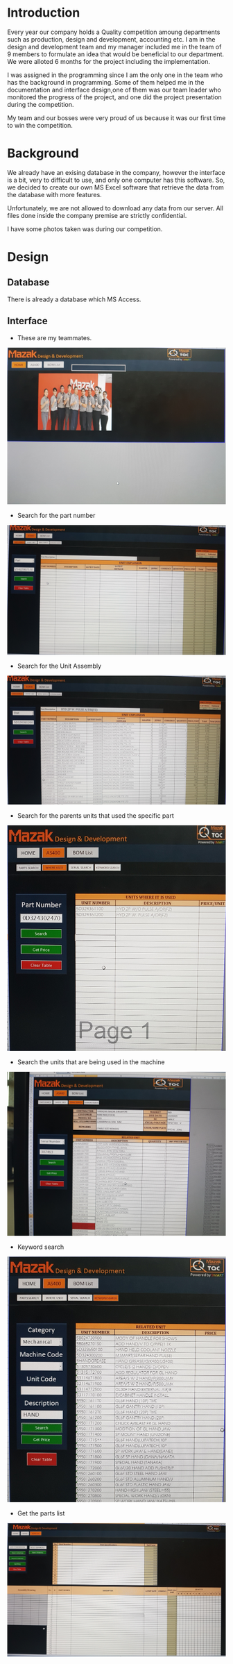 # Introduction
Every year our company holds a Quality competition amoung departments such as production, design and development, accounting etc.
I am in the design and development team and my manager included me in the team of 9 members to formulate an idea that would be beneficial to our department.
We were alloted 6 months for the project including the implementation.

I was assigned in the programming since I am the only one in the team who has the background in programming.
Some of them helped me in the documentation and interface design,one of them was our team leader who monitored the progress of the project, and one did the project presentation during the competition.

My team and our bosses were very proud of us because it was our first time to win the competition.

# Background

We already have an exising database in the company, however the interface is a bit, very to difficult to use, and only one computer has this software.
So, we decided to create our own MS Excel software that retrieve the data from the database with more features.

Unfortunately, we are not allowed to download any data from our server.
All files done inside the company premise are strictly confidential.

I have some photos taken was during our competition.


# Design

## Database
There is already a database which MS Access.

## Interface

* These are my teammates.

![Homepage](/images/20200422_073916.jpg)


* Search for the part number

![Homepage](/images/20200422_073932.jpg)

* Search for the Unit Assembly

![Homepage](/images/20200422_074041.jpg)

* Search for the parents units that used the specific part

![Homepage](/images/20200422_074049.jpg)

* Search the units that are being used in the machine

![Homepage](/images/20200422_074056.jpg)

* Keyword search

![Homepage](/images/20200422_074119.jpg)

* Get the parts list

![Homepage](/images/20200422_074129.jpg)
